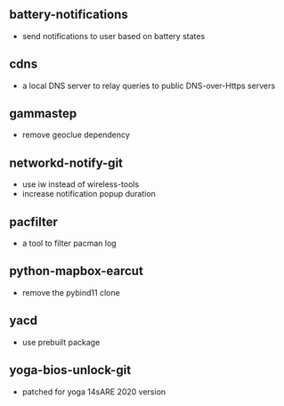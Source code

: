 ## battery-notifications
- send notifications to user based on battery states

## cdns
- a local DNS server to relay queries to public DNS-over-Https servers

## gammastep
- remove geoclue dependency

## networkd-notify-git
- use iw instead of wireless-tools
- increase notification popup duration

## pacfilter
- a tool to filter pacman log

## python-mapbox-earcut
- remove the pybind11 clone

## yacd
- use prebuilt package

## yoga-bios-unlock-git
- patched for yoga 14sARE 2020 version
